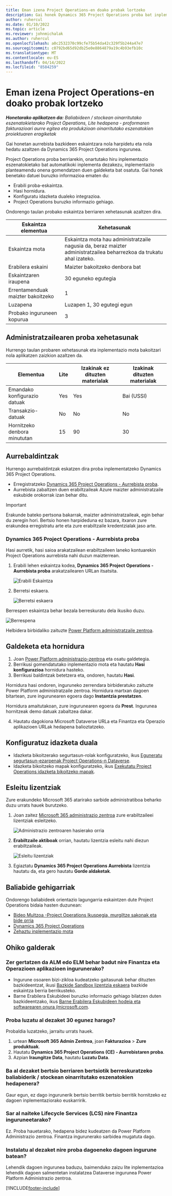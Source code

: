 ```yaml
---
title: Eman izena Project Operations-en doako probak lortzeko
description: Gai honek Dynamics 365 Project Operations proba bat inplementatzeari buruzko informazioa ematen du.
author: ruhercul
ms.date: 01/10/2022
ms.topic: article
ms.reviewer: johnmichalak
ms.author: ruhercul
ms.openlocfilehash: a0c2532370c99cfe75b54da42c329f5b244a47e7
ms.sourcegitcommit: c0792bd65d92db25e0e8864879a19c4b93efb10c
ms.translationtype: MT
ms.contentlocale: eu-ES
ms.lasthandoff: 04/14/2022
ms.locfileid: "8584259"
---
```

# <a name="sign-up-for-project-operations-trials"></a>Eman izena Project Operations-en doako probak lortzeko 

_**Honetarako aplikatzen da:** Baliabideen / stockean oinarritutako eszenatokietarako Project Operations, Lite hedapena - proformaren fakturazioari aurre egitea eta produkzioan oinarritutako eszenatokien proiektuaren eragiketak_ 



Gai honetan aurrebista bazkideen eskaintzara nola harpidetu eta nola hedatu azaltzen da Dynamics 365 Project Operations ingurunea.

Project Operations proba berriarekin, onartutako hiru inplementazio eszenatokietako bat automatikoki inplementa dezakezu, inplementazio planteamendu onena gomendatzen duen galdeketa bat osatuta. Gai honek benetako datuei buruzko informazioa ematen du:

- Erabili proba-eskaintza.
- Hasi hornidura.
- Konfiguratu idazketa dualeko integrazioa.
- Project Operations buruzko informazio gehiago. 

Ondorengo taulan probako eskaintza berriaren xehetasunak azaltzen dira.

| **Eskaintza elementua**               | **Xehetasunak**                                  |
|------------------------------|----------------------------------------------|
| Eskaintza mota                   | Eskaintza mota hau administratzaile nagusia da, beraz maizter administratzailea beharrezkoa da trukatu ahal izateko. |
| Erabilera eskaini                    | Maizter bakoitzeko denbora bat                          |
| Eskaintzaren iraupena               | 30 eguneko egutegia                             |
| Errentamenduak maizter bakoitzeko       | 1                                            |
| Luzapena                    | Luzapen 1, 30 egutegi egun               |
| Probako inguruneen kopurua | 3                                            |


## <a name="admin-trial-details"></a>Administratzailearen proba xehetasunak
Hurrengo taulan probaren xehetasunak eta inplementazio mota bakoitzari nola aplikatzen zaizkion azaltzen da.

| **Elementua**                      | **Lite**                                     | **Izakinak ez dituzten materialak** | **Izakinak dituzten materialak** |
|-------------------------------|----------------------------------------------|---------------------------|-----------------------|
| Emandako konfigurazio datuak           | Yes                                          | Yes                       | Bai (USSI)            |
| Transakzio-datuak            | No                                           | No                        | No                    |
| Hornitzeko denbora minututan  | 15                                           | 90                        | 30                    |
 
## <a name="prerequisites"></a>Aurrebaldintzak
Hurrengo aurrebaldintzak eskatzen dira proba inplementatzeko Dynamics 365 Project Operations.

- Erregistratzeko [Dynamics 365 Project Operations - Aurrebista proba](https://www.aka.ms/try-po).
- Aurrebista zabaltzen duen erabiltzaileak Azure maizter administratzaile eskubide orokorrak izan behar ditu.

> [!IMPORTANT]
> Erakunde bateko pertsona bakarrak, maizter administratzaileak, egin behar du zeregin hori. Bertsio honen harpideduna ez bazara, itxaron zure erakundea erregistratu arte eta zure erabiltzaile kredentzialak jaso arte.

### <a name="dynamics-365-project-operations---preview-trial"></a>Dynamics 365 Project Operations - Aurrebista proba 

Hasi aurretik, hasi saioa arakatzailean erabiltzaileen laneko kontuarekin Project Operations aurrebista nahi duzun maizterrean.

1. Erabili lehen eskaintza kodea, **Dynamics 365 Project Operations - Aurrebista proba** arakatzailearen URLan itsatsita.

    ![Erabili Eskaintza](./media/16RedeemFirstOfferNew.png)

2. Berretsi eskaera.

    ![Berretsi eskaera](./media/17ConfirmOrderNew.png)

  Berrespen eskaintza behar bezala berreskuratu dela ikusiko duzu.

   ![Berrespena](./media/18OrderConfirmationNew.png)

  Helbidera birbidaliko zaituzte [Power Platform administratzaile zentroa](https://admin.powerplatform.microsoft.com/projectoperationstrial).

## <a name="questionnaire-and-provisioning"></a>Galdeketa eta hornidura

1.  Joan [Power Platform administrazio-zentroa](https://admin.powerplatform.com/projectoperationstrial) eta osatu galdetegia.  
2.  Berrikusi gomendatutako inplementazio mota eta hautatu **Hasi konfigurazioa** hornidura hasteko.
3.  Berrikusi baldintzak betetzera eta, ondoren, hautatu **Hasi**.

   Hornidura hasi ondoren, inguruneko zerrendara birbideratuko zaituzte Power Platform administratzaile zentroa. Hornidura martxan dagoen bitartean, zure ingurunearen egoera dago **Instantzia prestatzen**.
 
  Hornidura amaitutakoan, zure ingurunearen egoera da **Prest**. Ingurunea hornitzeak demo datuak zabaltzea dakar.
 
4.  Hautatu dagokiona Microsoft Dataverse URLa eta Finantza eta Operazio aplikazioen URLak hedapena balioztatzeko.

## <a name="configuring-dual-write"></a>Konfiguratuz idazketa duala
- Idazketa bikoitzerako segurtasun-rolak konfiguratzeko, ikus [Eguneratu segurtasun-ezarpenak Project Operations-n Dataverse](resource-provision-new-environment.md).
- Idazketa bikoitzeko mapak konfiguratzeko, ikus [Exekutatu Project Operations idazketa bikoitzeko mapak](resource-provision-new-environment.md#run-project-operations-dual-write-maps).

## <a name="assign-licenses"></a>Esleitu lizentziak

Zure erakundeko Microsoft 365 atarirako sarbide administratiboa beharko duzu urrats hauek burutzeko.

1. Joan zaitez [Microsoft 365 administrazio zentroa](https://portal.office.com/) zure erabiltzaileei lizentziak esleitzeko.

   ![Administrazio zentroaren hasierako orria](./media/14AdminPortal.png)

2. **Erabiltzaile aktiboak** orrian, hautatu lizentzia esleitu nahi diezun erabiltzaileak.

   ![Esleitu lizentziak](./media/15AssignLicenses.png)

3. Egiaztatu **Dynamics 365 Project Operations Aurrebista**  lizentzia hautatu da, eta gero hautatu **Gorde aldaketak**.

## <a name="additional-resources"></a>Baliabide gehigarriak

Ondorengo baliabideek orientazio lagungarria eskaintzen dute Project Operations bidaia hasten duzunean:

- [Bideo Multzoa -Project Operations Ikuspegia, murgiltze sakonak eta bide orria](https://youtube.com/playlist?list=PLcakwueIHoT_LJ3Fr1tHnkPk5lioqE6uH)
- [Dynamics 365 Project Operations](/learn/modules/examine-dynamics-365-project-operations/)
- [Zehaztu inplementazio mota](determine-deployment-type.md)

## <a name="frequently-asked-questions"></a>Ohiko galderak

### <a name="what-if-i-require-alm-or-elm-for-my-finance-and-operations-apps-environment"></a>Zer gertatzen da ALM edo ELM behar badut nire Finantza eta Operazioen aplikazioen ingurunerako?

- Ingurune osoaren bizi-zikloa kudeatzeko gaitasunak behar dituzten bazkideentzat, ikusi [Bazkide Sandbox lizentzia eskaera](https://experience.dynamics.com/requestlicense) bazkide eskaintza berria berrikusteko. 
- Barne Erabilera Eskubideei buruzko informazio gehiago bilatzen duten bazkideentzako, ikus [Barne Erabilera Eskubideen hodeia eta softwarearen onura (microsoft.com](https://partner.microsoft.com/membership/internal-use-software).

### <a name="can-i-extend-my-trial-beyond-30-days"></a>Proba luzatu al dezaket 30 egunez harago?
Probaldia luzatzeko, jarraitu urrats hauek.

1. urtean **Microsoft 365 Admin Zentroa**, joan **Fakturazioa** > **Zure produktuak**.
2. Hautatu **Dynamics 365 Project Operations (CE) - Aurrebistaren proba**.
3. Azpian **Iraungitze Data**, hautatu **Luzatu Data**.

### <a name="can-i-upgrade-from-the-lite-deployment-to-the-resourcenon-stocked-based-scenario-deployment"></a>Ba al dezaket bertsio berriaren bertsiotik berreskuratzeko baliabiderik / stockean oinarritutako eszenatokien hedapenera?
Gaur egun, ez dago ingurunerik bertsio berritik bertsio berritik hornitzeko ez dagoen inplementaziorako euskarririk.

### <a name="can-i-access-lifecycle-services-lcs-for-my-finance-environments"></a>Sar al naiteke Lifecycle Services (LCS) nire Finantza inguruneetarako?  
Ez. Proba hauetarako, hedapena bidez kudeatzen da Power Platform Administrazio zentroa. Finantza ingurunerako sarbidea mugatuta dago.

### <a name="can-i-install-my-trial-on-an-existing-environment"></a>Instalatu al dezaket nire proba dagoeneko dagoen ingurune batean?
Lehendik dagoen ingurunea baduzu, baimenduko zaizu lite inplementazioa lehendik dagoen salmentetan instalatzea Dataverse ingurunea Power Platform Administrazio zentroa.

[!INCLUDE[footer-include](../includes/footer-banner.md)]

